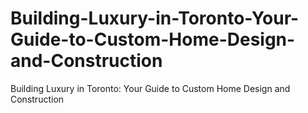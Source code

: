 # Building-Luxury-in-Toronto-Your-Guide-to-Custom-Home-Design-and-Construction
Building Luxury in Toronto: Your Guide to Custom Home Design and Construction

